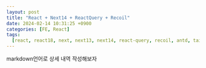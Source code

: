 ```yaml
---
layout: post
title: "React + Next14 + ReactQuery + Recoil"
date: 2024-02-14 10:31:25 +0900
categories: [FE, React]
tags:
  [react, react18, next, next13, next14, react-query, recoil, antd, tailwindcss]
---
```


markdown언어로 상세 내역 작성해보자
